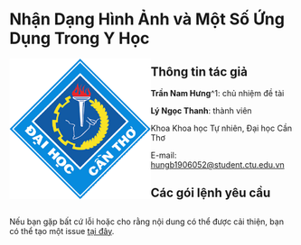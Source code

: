 

# Nhận Dạng Hình Ảnh và Một Số Ứng Dụng Trong Y Học

<img src="layout_set_logo.gif" align="left" alt="" width="250"/>

## Thông tin tác giả

**Trần Nam Hưng**^1:   chủ nhiệm đề tài

**Lý Ngọc Thanh**:   thành viên

Khoa Khoa học Tự nhiên, Đại học Cần Thơ

E-mail: <hungb1906052@student.ctu.edu.vn>





## Các gói lệnh yêu cầu

## 




Nếu bạn gặp bất cứ lỗi hoặc cho rằng nội dung có thể được cải thiện, bạn có thể tạo một issue [tại đây](https://github.com/hungtrannam/image_classification/issues).
